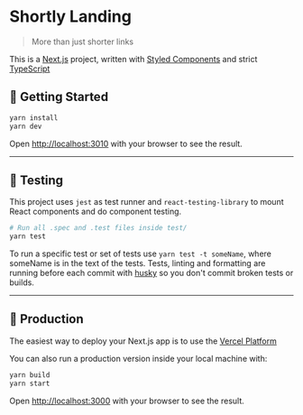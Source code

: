 # Shortly Landing

> More than just shorter links

This is a [Next.js](https://nextjs.org/) project, written with [Styled Components](https://styled-components.com/) and strict [TypeScript](https://www.typescriptlang.org/)

## 🐎 Getting Started

```bash
yarn install
yarn dev
```

Open [http://localhost:3010](http://localhost:3010) with your browser to see the result.

---

## 🧪 Testing

This project uses `jest` as test runner and `react-testing-library` to mount React components and do component testing.

```bash
# Run all .spec and .test files inside test/
yarn test
```

To run a specific test or set of tests use `yarn test -t someName`, where someName is in the text of the tests. Tests, linting and formatting are running before each commit with [husky](https://www.npmjs.com/package/husky) so you don't commit broken tests or builds.

---

## 💫 Production

The easiest way to deploy your Next.js app is to use the [Vercel Platform](https://vercel.com/new?utm_medium=default-template&filter=next.js&utm_source=create-next-app&utm_campaign=create-next-app-readme)

You can also run a production version inside your local machine with:

```bash
yarn build
yarn start
```

Open [http://localhost:3000](http://localhost:3000) with your browser to see the result.
